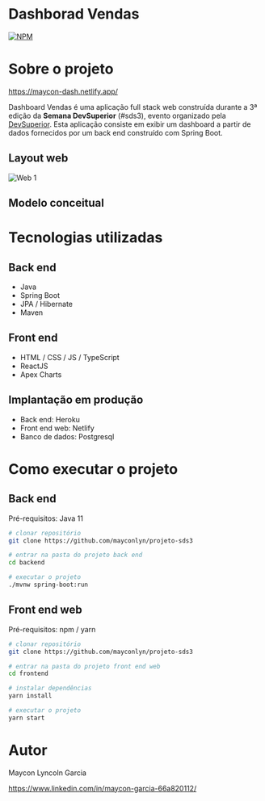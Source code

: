 # Dashborad Vendas 
[![NPM](https://img.shields.io/npm/l/react)](https://github.com/mayconlyn/projeto-sds3/blob/main/LICENSE) 

# Sobre o projeto

https://maycon-dash.netlify.app/

Dashboard Vendas é uma aplicação full stack web construída durante a 3ª edição da **Semana DevSuperior** (#sds3), evento organizado pela [DevSuperior](https://devsuperior.com "Site da DevSuperior").
Esta aplicação consiste em exibir um dashboard a partir de dados fornecidos por um back end construído com Spring Boot.

## Layout web
![Web 1](https://github.com/mayconlyn/assets/blob/master/DevSuperior/sds3/Evento.png)

## Modelo conceitual


# Tecnologias utilizadas
## Back end
- Java
- Spring Boot
- JPA / Hibernate
- Maven
## Front end
- HTML / CSS / JS / TypeScript
- ReactJS
- Apex Charts

## Implantação em produção
- Back end: Heroku
- Front end web: Netlify
- Banco de dados: Postgresql

# Como executar o projeto

## Back end
Pré-requisitos: Java 11

```bash
# clonar repositório
git clone https://github.com/mayconlyn/projeto-sds3

# entrar na pasta do projeto back end
cd backend

# executar o projeto
./mvnw spring-boot:run
```

## Front end web
Pré-requisitos: npm / yarn

```bash
# clonar repositório
git clone https://github.com/mayconlyn/projeto-sds3

# entrar na pasta do projeto front end web
cd frontend

# instalar dependências
yarn install

# executar o projeto
yarn start
```

# Autor

Maycon Lyncoln Garcia

https://www.linkedin.com/in/maycon-garcia-66a820112/


